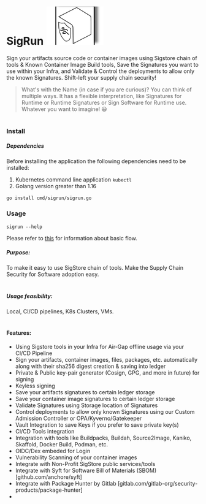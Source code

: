 # SigRun <img src="/sigrun.png" width="150" height="100"> 
Sign your artifacts source code or container images using Sigstore chain of tools & Known Container Image Build tools, Save the Signatures you want to use within your Infra, and Validate &amp; Control the deployments to allow only the known Signatures. Shift-left your supply chain security!
> What's with the Name (in case if you are curious)?
> You can think of multiple ways. It has a flexible interpretation, like Signatures for Runtime or Runtime Signatures or Sign Software for Runtime use. Whatever you want to imagine! :smiley: 
#

### Install

##### Dependencies
Before installing the application the following dependencies need to be installed:
1. Kubernetes command line application `kubectl`
2. Golang version greater than 1.16

```
go install cmd/sigrun/sigrun.go
```

### Usage
```
sigrun --help
```
Please refer to [this](./docs/USAGE.md) for information about basic flow.

##### Purpose:
To make it easy to use SigStore chain of tools. Make the Supply Chain Security for Software adoption easy. 
#
##### Usage feasibility:
Local, CI/CD pipelines, K8s Clusters, VMs. 
#
#### Features:
- Using Sigstore tools in your Infra for Air-Gap offline usage via your CI/CD Pipeline
- Sign your artifacts, container images, files, packages, etc. automatically along with their sha256 digest creation & saving into ledger
- Private & Public key-pair generator (Cosign, GPG, and more in future) for signing 
- Keyless signing 
- Save your artifacts signatures to certain ledger storage
- Save your container image signatures to certain ledger storage
- Validate Signatures using Storage location of Signatures
- Control deployments to allow only known Signatures using our Custom Admission Controller or OPA/Kyverno/Gatekeeper
- Vault Integration to save Keys if you prefer to save private key(s) 
- CI/CD Tools integration
- Integration with tools like Buildpacks, Buildah, Source2Image, Kaniko, Skaffold, Docker Build, Podman, etc. 
- OIDC/Dex embeded for Login 
- Vulnerability Scanning of your container images
- Integrate with Non-Profit SigStore public services/tools
- Integrate with Syft for Software Bill of Materials (SBOM) [github.com/anchore/syft]
- Integrate with Package Hunter by Gitlab [gitlab.com/gitlab-org/security-products/package-hunter]
- 


#
